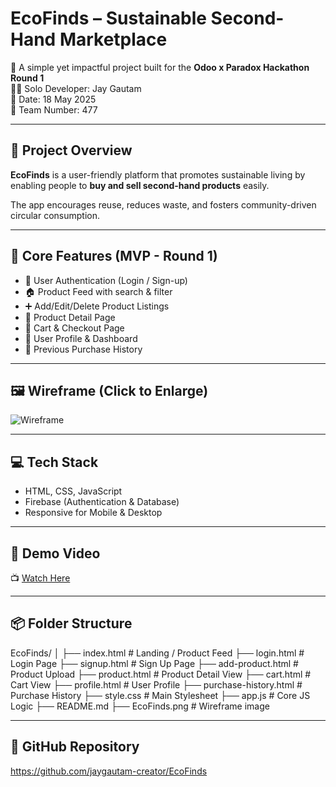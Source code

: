 # EcoFinds – Sustainable Second-Hand Marketplace

🚀 A simple yet impactful project built for the **Odoo x Paradox Hackathon Round 1**  
🧑‍💻 Solo Developer: Jay Gautam  
📅 Date: 18 May 2025  
👥 Team Number: 477

---

## 📝 Project Overview

**EcoFinds** is a user-friendly platform that promotes sustainable living by enabling people to **buy and sell second-hand products** easily.

The app encourages reuse, reduces waste, and fosters community-driven circular consumption.

---

## 📲 Core Features (MVP - Round 1)

- 🔐 User Authentication (Login / Sign-up)
- 🏠 Product Feed with search & filter
- ➕ Add/Edit/Delete Product Listings
- 📄 Product Detail Page
- 🛒 Cart & Checkout Page
- 👤 User Profile & Dashboard
- 🧾 Previous Purchase History

---

## 🖼️ Wireframe (Click to Enlarge)
![Wireframe](EcoFinds.png)

---

## 💻 Tech Stack

- HTML, CSS, JavaScript
- Firebase (Authentication & Database)
- Responsive for Mobile & Desktop

----

## 🎥 Demo Video

📺 [Watch Here](https://youtube.com/shorts/yiTNK940Q04)

---

## 📦 Folder Structure

EcoFinds/
│
├── index.html # Landing / Product Feed
├── login.html # Login Page
├── signup.html # Sign Up Page
├── add-product.html # Product Upload
├── product.html # Product Detail View
├── cart.html # Cart View
├── profile.html # User Profile
├── purchase-history.html # Purchase History
├── style.css # Main Stylesheet
├── app.js # Core JS Logic
├── README.md
├── EcoFinds.png # Wireframe image

---

## 🔗 GitHub Repository

https://github.com/jaygautam-creator/EcoFinds

